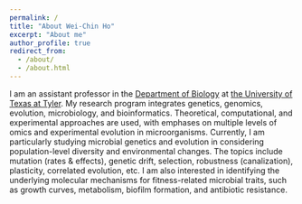 ```yaml
---
permalink: /
title: "About Wei-Chin Ho"
excerpt: "About me"
author_profile: true
redirect_from: 
  - /about/
  - /about.html
---
```


I am an assistant professor in the [Department of Biology](https://www.uttyler.edu/biology/) at [the University of Texas at Tyler](https://www.uttyler.edu/). My research program integrates genetics, genomics, evolution, microbiology, and bioinformatics. Theoretical, computational, and experimental approaches are used, with emphases on multiple levels of omics and experimental evolution in microorganisms. Currently, I am particularly studying microbial genetics and evolution in considering population-level diversity and environmental changes. The topics include mutation (rates & effects), genetic drift, selection, robustness (canalization), plasticity, correlated evolution, etc. I am also interested in identifying the underlying molecular mechanisms for fitness-related microbial traits, such as growth curves, metabolism, biofilm formation, and antibiotic resistance.
